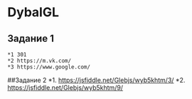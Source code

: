 # DybalGL #
## Задание 1
	*1 301
	*2 https://m.vk.com/
	*3 https://www.google.com/

##Задание 2
	*1. https://jsfiddle.net/Glebjs/wyb5khtm/3/
	*2. https://jsfiddle.net/Glebjs/wyb5khtm/9/